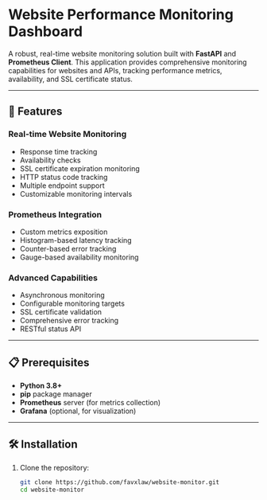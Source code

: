 # Website Performance Monitoring Dashboard

A robust, real-time website monitoring solution built with **FastAPI** and **Prometheus Client**. This application provides comprehensive monitoring capabilities for websites and APIs, tracking performance metrics, availability, and SSL certificate status.

---

## 🚀 Features

### Real-time Website Monitoring
- Response time tracking
- Availability checks
- SSL certificate expiration monitoring
- HTTP status code tracking
- Multiple endpoint support
- Customizable monitoring intervals

### Prometheus Integration
- Custom metrics exposition
- Histogram-based latency tracking
- Counter-based error tracking
- Gauge-based availability monitoring

### Advanced Capabilities
- Asynchronous monitoring
- Configurable monitoring targets
- SSL certificate validation
- Comprehensive error tracking
- RESTful status API

---

## 📋 Prerequisites

- **Python 3.8+**
- **pip** package manager
- **Prometheus** server (for metrics collection)
- **Grafana** (optional, for visualization)

---

## 🛠️ Installation

1. Clone the repository:
   ```bash
   git clone https://github.com/favxlaw/website-monitor.git
   cd website-monitor

